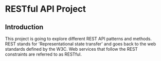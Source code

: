 # RESTful API Project
## Introduction
This project is going to explore different REST API patterns and methods. REST stands for 'Representational state transfer' and goes back to the web standards defined by the W3C. Web services that follow the REST constraints are referred to as RESTful.
